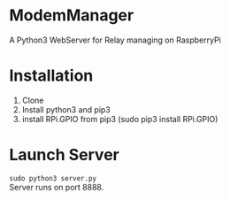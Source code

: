 # ModemManager
A Python3 WebServer for Relay managing on RaspberryPi

# Installation
1) Clone
2) Install python3 and pip3
3) install RPi.GPIO from pip3 (sudo pip3 install RPi.GPIO)

# Launch Server
``sudo python3 server.py``  
Server runs on port 8888.

